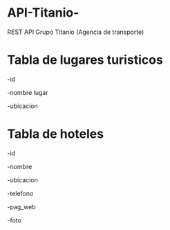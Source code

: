# API-Titanio-
REST API Grupo Titanio (Agencia de transporte)

# Tabla de lugares turisticos
-id

-nombre lugar

-ubicacion

# Tabla de hoteles
-id

-nombre

-ubicacion

-telefono

-pag_web

-foto
